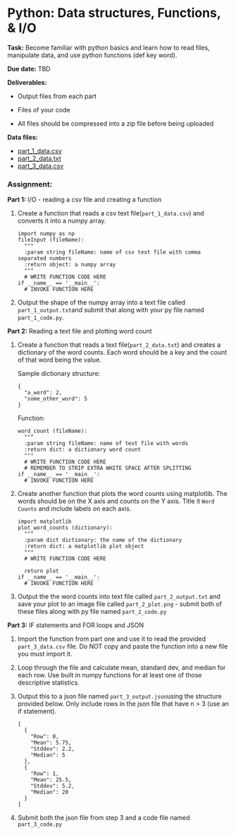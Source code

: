 <h1>Python: Data structures, Functions, & I/O </h1>

<b>Task:</b> Become familiar with python basics and learn how to read files, manipulate data, and use python functions (def key word).

<b>Due date:</b> TBD

<b>Deliverables:</b>
  - Output files from each part

  - Files of your code

  - All files should be compressed into a zip file before being uploaded

<b>Data files:</b>
  - [part_1_data.csv](data/part_1_data.csv)
  - [part_2_data.txt](data/part_1_data.txt)
  - [part_3_data.csv](data/part_3_data.csv)

<h3><b>Assignment:</b></h3>

<b>Part 1:</b> I/O - reading a csv file and creating a function

1. Create a function that reads a csv text file(```part_1_data.csv```) and converts it into a numpy array.

    ```
    import numpy as np
    fileInput (fileName):
      """
      :param string fileName: name of csv text file with comma separated numbers
      :return object: a numpy array
      """
      # WRITE FUNCTION CODE HERE
    if __name__ == '__main__':
      # INVOKE FUNCTION HERE
    ```
2. Output the shape of the numpy array into a text file called ```part_1_output.txt```and submit that along with your py file named ```part_1_code.py```.


<b>Part 2:</b> Reading a text file and plotting word count

1. Create a function that reads a text file(```part_2_data.txt```) and creates a dictionary of the word counts. Each word should be a key and the count of that word being the value.

    Sample dictionary structure:
    ```
    {
      "a_word": 2,
      "some_other_word": 5
    }
    ```
    Function:
    ```
    word_count (fileName):
      """
      :param string fileName: name of text file with words
      :return dict: a dictionary word count
      """
      # WRITE FUNCTION CODE HERE
      # REMEMBER TO STRIP EXTRA WHITE SPACE AFTER SPLITTING
    if __name__ == '__main__':
      # INVOKE FUNCTION HERE
    ```

2. Create another function that plots the word counts using matplotlib. The words should be on the X axis and counts on the Y axis. Title it ```Word Counts``` and include labels on each axis.

    ```
    import matplotlib
    plot_word_counts (dictionary):
      """
      :param dict dictionary: the name of the dictionary
      :return dict: a matplotlib plot object
      """
      # WRITE FUNCTION CODE HERE

      return plot
    if __name__ == '__main__':
      # INVOKE FUNCTION HERE
    ```

3. Output the the word counts into text file called ```part_2_output.txt``` and save your plot to an image file called ```part_2_plot.png``` - submit both of these files along with py file named ```part_2_code.py```

<b>Part 3:</b> IF statements and FOR loops and JSON

1. Import the function from part one and use it to read the provided ```part_3_data.csv``` file. Do NOT copy and paste the function into a new file you must import it.

2. Loop through the file and calculate mean, standard dev, and median for each row. Use built in numpy functions for at least one of those descriptive statistics.

3. Output this to a json file named ```part_3_output.json```using the structure provided below. Only include rows in the json file that have n > 3 (use an if statement).

    ```
    [
      {
        "Row": 0,
        "Mean": 5.75,
        "Stddev": 2.2,
        "Median": 5
      },
      {
        "Row": 1,
        "Mean": 25.5,
        "Stddev": 5.2,
        "Median": 20
      }
    ]
    ```
4. Submit both the json file from step 3 and a code file named ```part_3_code.py```
